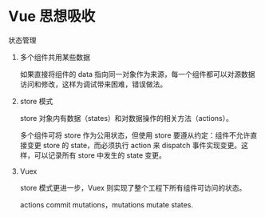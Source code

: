 # Vue 思想吸收

状态管理

1. 多个组件共用某些数据

   如果直接将组件的 data 指向同一对象作为来源，每一个组件都可以对源数据访问和修改，这样为调试带来困难，错误做法。

2. store 模式

   store 对象内有数据（states）和对数据操作的相关方法（actions）。

   多个组件可将 store 作为公用状态，但使用 store 要遵从约定：组件不允许直接变更 store 的 state，而必须执行 action 来 dispatch 事件实现变更。这样，可以记录所有 store 中发生的 state 变更。

3. Vuex

   store 模式更进一步，Vuex 则实现了整个工程下所有组件可访问的状态。

   actions commit mutations，mutations mutate states.

